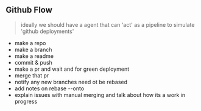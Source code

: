 ## Github Flow
> ideally we should have a agent that can 'act' as a pipeline to simulate 'github deployments'

- make a repo
- make a branch
- make a readme
- commit & push
- make a pr and wait and for green deployment
- merge that pr
- notify any new branches need ot be rebased
- add notes on rebase --onto
- explain issues with manual merging and talk about how its a work in progress






